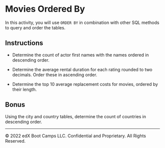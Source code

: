 # Movies Ordered By

In this activity, you will use `ORDER BY` in combination with other SQL methods to query and order the tables.

## Instructions

* Determine the count of actor first names with the names ordered in descending order.

* Determine the average rental duration for each rating rounded to two decimals. Order these in ascending order.

* Determine the top 10 average replacement costs for movies, ordered by their length.

## Bonus

Using the city and country tables, determine the count of countries in descending order.

---

© 2022 edX Boot Camps LLC. Confidential and Proprietary. All Rights Reserved.
